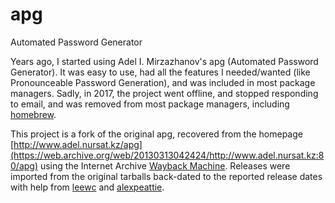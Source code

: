 # apg

Automated Password Generator

Years ago, I started using Adel I. Mirzazhanov's apg (Automated Password Generator). It was easy to use, had all the features I needed/wanted (like Pronounceable Password Generation), and was included in most package managers. Sadly, in 2017, the project went offline, and stopped responding to email, and was removed from most package managers, including [homebrew](https://github.com/Homebrew/homebrew-core/pull/10126).

This project is a fork of the original apg, recovered from the homepage [http://www.adel.nursat.kz/apg](https://web.archive.org/web/20130313042424/http://www.adel.nursat.kz:80/apg) using the Internet Archive [Wayback Machine](https://web.archive.org). Releases were imported from the original tarballs back-dated to the reported release dates with help from [leewc](https://leewc.com/articles/making-past-git-commits/) and [alexpeattie](https://alexpeattie.com/blog/working-with-dates-in-git).
